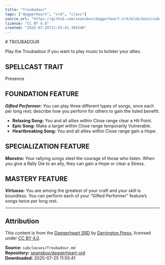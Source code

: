 ```yaml
---
title: "Troubadour"
tags: ["daggerheart", "srd", "class"]
source_url: "https://github.com/seansbox/daggerheart-srd/blob/main/subclasses/Troubadour.md"
license: "CC BY 4.0"
created: "2025-07-25T11:55:41.305546"
---
```


﻿# TROUBADOUR

Play the Troubadour if you want to play music to bolster your allies.

## SPELLCAST TRAIT

Presence

## FOUNDATION FEATURE

***Gifted Performer:*** You can play three different types of songs, once each per long rest; describe how you perform for others to gain the listed benefit:

- **Relaxing Song:** You and all allies within Close range clear a Hit Point.
- **Epic Song:** Make a target within Close range temporarily Vulnerable.
- **Heartbreaking Song:** You and all allies within Close range gain a Hope.

## SPECIALIZATION FEATURE

***Maestro:*** Your rallying songs steel the courage of those who listen. When you give a Rally Die to an ally, they can gain a Hope or clear a Stress.

## MASTERY FEATURE

***Virtuoso:*** You are among the greatest of your craft and your skill is boundless. You can perform each of your “Gifted Performer” feature’s songs twice per long rest.

---

## Attribution

This content is from the [Daggerheart SRD](https://github.com/seansbox/daggerheart-srd/blob/main/subclasses/Troubadour.md) by [Darrington Press](https://darringtonpress.com/), licensed under [CC BY 4.0](https://creativecommons.org/licenses/by/4.0/).

**Source:** `subclasses/Troubadour.md`  
**Repository:** [seansbox/daggerheart-srd](https://github.com/seansbox/daggerheart-srd)  
**Downloaded:** 2025-07-25 11:55:41

